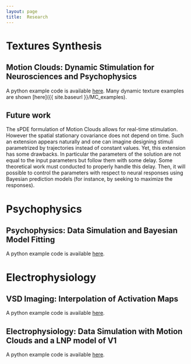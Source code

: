 ```yaml
---
layout: page
title:  Research
---
```




# Textures Synthesis
## Motion Clouds: Dynamic Stimulation for Neurosciences and Psychophysics
A python example code is available [here](http://nbviewer.jupyter.org/github/JonathanVacher/projects/tree/master/motion_clouds/). Many dynamic texture examples are shown [here]({{ site.baseurl }}/MC_examples). 

## Future work 
The sPDE formulation of Motion Clouds allows for real-time stimulation. However the spatial stationary covariance does not depend on time. Such an extension appears naturally and one can imagine designing stimuli parametrized by trajectories instead of constant values. Yet, this extension has some drawbacks. In particular the parameters of the solution are not equal to the input parameters but follow them with some delay. Some theoretical work must conducted to properly handle this delay. Then, it will possible to control the parameters with respect to neural responses using Bayesian prediction models (for instance, by seeking to maximize the responses).


# Psychophysics
## Psychophysics: Data Simulation and Bayesian Model Fitting 
A python example code is available [here](http://nbviewer.jupyter.org/github/JonathanVacher/projects/tree/master/bayesian_observer/).


# Electrophysiology
## VSD Imaging: Interpolation of Activation Maps 
A python example code is available [here](http://nbviewer.jupyter.org/github/JonathanVacher/projects/tree/master/model_vsd/).

## Electrophysiology: Data Simulation with Motion Clouds and a LNP model of V1 
A python example code is available [here](http://nbviewer.jupyter.org/github/JonathanVacher/projects/tree/master/lnp_spiking_neurons/).





